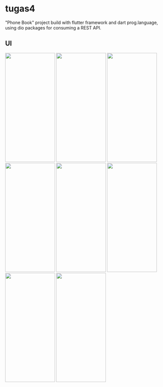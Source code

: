 # tugas4

"Phone Book" project build with flutter framework and dart prog.language, using dio packages for consuming a REST API.


## UI
<a href="url"><img src="https://user-images.githubusercontent.com/101129451/180244645-a8b55e49-3a88-43ec-9a36-73604b70373b.jpg" width="160" height="350"></a>
<a href="url"><img src="https://user-images.githubusercontent.com/101129451/180244659-7192f351-db43-404d-8283-753d87a0794e.jpg" width="160" height="350"></a>
<a href="url"><img src="https://user-images.githubusercontent.com/101129451/180239898-0b22bd18-515a-4097-885c-34d81228105d.jpg" width="160" height="350"></a>
<a href="url"><img src="https://user-images.githubusercontent.com/101129451/180240032-e5f25e54-05db-4e71-8eda-e29a8aec08b1.jpg" width="160" height="350"></a>
<a href="url"><img src="https://user-images.githubusercontent.com/101129451/180240067-742caeeb-22f5-4374-994a-588963c0480b.jpg" width="160" height="350"></a>
<a href="url"><img src="https://user-images.githubusercontent.com/101129451/180240088-45b4df08-c432-4dec-8505-1370cb316bc3.jpg" width="160" height="350"></a>
<a href="url"><img src="https://user-images.githubusercontent.com/101129451/180240107-982d55a7-9598-4044-866a-91b133855026.jpg" width="160" height="350"></a>
<a href="url"><img src="https://user-images.githubusercontent.com/101129451/180240117-cb1aa123-411c-4c77-8e05-fda1d6f846b4.jpg" width="160" height="350"></a>
